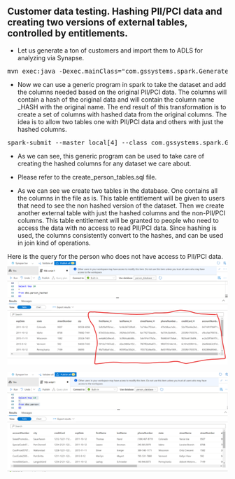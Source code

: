 
## Customer data testing. Hashing PII/PCI data and creating two versions of external tables, controlled by entitlements.

* Let us generate a ton of customers and import them to ADLS for analyzing via Synapse.
<pre>
mvn exec:java -Dexec.mainClass="com.gssystems.spark.GenerateFakeCustomers" -Dexec.args="5000 person_records.json"
</pre>

* Now we can use a generic program in spark to take the dataset and add the columns needed based on the original PII/PCI data. The columns will contain a hash of the original data and will contain the column name _HASH with the original name. The end result of this transformation is to create a set of columns with hashed data from the original columns. The idea is to allow two tables one with PII/PCI data and others with just the hashed columns. 

<pre>
spark-submit --master local[4] --class com.gssystems.spark.GenerateHashedColumns target\SparkExamples-1.0-SNAPSHOT.jar file:///C:/Venky/DP-203/AzureSynapseExperiments/datafiles/person/ file:///C:/Venky/DP-203/AzureSynapseExperiments/datafiles/person_hashed/ "firstName,lastName,streetName,phoneNumber,creditCard,accountNumber"
</pre>

* As we can see, this generic program can be used to take care of creating the hashed columns for any dataset we care about. 

* Please refer to the create_person_tables.sql file. 
* As we can see we create two tables in the database. One contains all the columns in the file as is. This table entitlement will be given to users that need to see the non hashed version of the dataset. Then we create another external table with just the hashed columns and the non-PII/PCI columns. This table entitlement will be granted to people who need to access the data with no access to read PII/PCI data. Since hashing is used, the columns consistently convert to the hashes, and can be used in join kind of operations. 

Here is the query for the person who does not have access to PII/PCI data. 
<img src="../images/pii_data_hashed.png" title="Sample Architecure" />

<img src="../images/pii_data_as_is_with_hashed_cols.png" title="Sample Architecure" />
